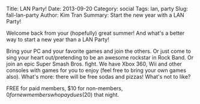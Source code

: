 Title: LAN Party!
Date: 2013-09-20
Category: social
Tags: lan, party
Slug: fall-lan-party
Author: Kim Tran
Summary: Start the new year with a LAN Party!

Welcome back from your (hopefully) great summer! And what's a better way to
start a new year than a LAN Party!

Bring your PC and your favorite games and join the others. Or just come to sing
your heart out/pretending to be an awesome rockstar in Rock Band. Or join an
epic Super Smash Bros. fight. We have Xbox 360, Wii and other consoles with
games for you to enjoy (feel free to bring your own games also). What's more:
there will be free sodas and pizzas! What's not to like?

FREE for paid members, $10 for non-members, $0 for new members who pay dues
($20) that night.
